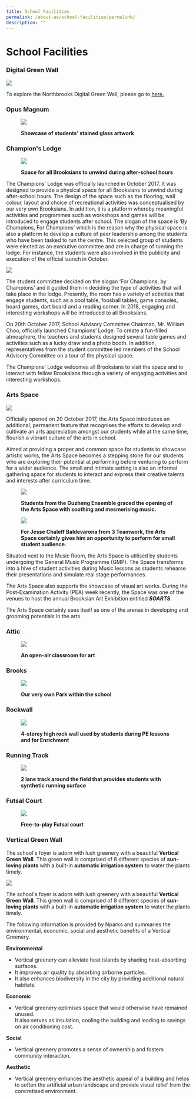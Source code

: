 ```yaml
---
title: School Facilities
permalink: /about-us/school-facilities/permalink/
description: ""
---
```

School Facilities
=================

### Digital Green Wall

![](/images/digitalgreenwall.png)

To explore the Northbrooks Digital Green Wall, please go to [here.](https://nbrssdigitalgreenw.wixsite.com/gallery)
### Opus Magnum

<figure>

![](/images/opus.png)

<figcaption> <strong> Showcase of students’ stained glass artwork </strong> </figcaption>

</figure>

### Champion's Lodge


<figure>

![](/images/facilities2.jpeg)

<figcaption> <strong> Space for all Brooksians to unwind during after-school hours </strong> </figcaption>

</figure>

The Champions’ Lodge was officially launched in October 2017. It was designed to provide a physical space for all Brooksians to unwind during after-school hours. The design of the space such as the flooring, wall colour, layout and choice of recreational activities was conceptualised by our very own Brooksians. In addition, it is a platform whereby meaningful activities and programmes such as workshops and games will be introduced to engage students after school. The slogan of the space is ‘By Champions, For Champions’ which is the reason why the physical space is also a platform to develop a culture of peer leadership among the students who have been tasked to run the centre. This selected group of students were elected as an executive committee and are in charge of running the lodge. For instance, the students were also involved in the publicity and execution of the official launch in October.

![](/images/champion.gif)

The student committee decided on the slogan ‘For Champions, by Champions’ and it guided them in deciding the type of activities that will take place in the lodge. Presently, the room has a variety of activities that engage students, such as a pool table, foosball tables, game consoles, board games, dart board and a reading corner. In 2018, engaging and interesting workshops will be introduced to all Brooksians.   

  

On 20th October 2017, School Advisory Committee Chairman, Mr. William Choo, officially launched Champions’ Lodge. To create a fun-filled atmosphere, the teachers and students designed several table games and activities such as a lucky draw and a photo booth. In addition, representatives from the student committee led members of the School Advisory Committee on a tour of the physical space.

  

The Champions’ Lodge welcomes all Brooksians to visit the space and to interact with fellow Brooksians through a variety of engaging activities and interesting workshops.

### Arts Space 
![](/images/Arts%20Space.jpeg)

Officially opened on 20 October 2017, the Arts Space introduces an additional, permanent feature that recognises the efforts to develop and cultivate an arts appreciation amongst our students while at the same time, flourish a vibrant culture of the arts in school. 

  

Aimed at providing a proper and common space for students to showcase artistic works, the Arts Space becomes a stepping stone for our students who are exploring their potential at performing before venturing to perform for a wider audience. The small and intimate setting is also an informal gathering space for students to interact and express their creative talents and interests after curriculum time.



<figure>

![](/images/artsspace1.jpeg)

<figcaption> <strong> Students from the Guzheng Ensemble graced the opening of the Arts Space with soothing and mesmerising music. </strong> </figcaption>

</figure>



<figure>

![](/images/artsspace2.jpeg)

<figcaption> <strong>For Jesse Chaleff Baldevarona from 3 Teamwork, the Arts Space certainly gives him an opportunity to perform for small student audience. </strong> </figcaption>

</figure>
Situated next to the Music Room, the Arts Space is utilised by students undergoing the General Music Programme (GMP). The Space transforms into a hive of student activities during Music lessons as students rehearse their presentations and simulate real stage performances. 

The Arts Space also supports the showcase of visual art works. During the Post-Examination Activity (PEA) week recently, the Space was one of the venues to host the annual Brooksian Art Exhibition entitled **_SOARTS_**. 

  

The Arts Space certainly sees itself as one of the arenas in developing and grooming potentials in the arts.

### Attic


<figure>

![](/images/attic.jpg)

<figcaption> <strong> An open-air classroom for art</strong> </figcaption>

</figure>

### Brooks


<figure>

![](/images/brooks.jpg)

<figcaption> <strong> Our very own Park within the school</strong> </figcaption>

</figure>

### Rockwall

<figure>

![](/images/rockwall.jpg)

<figcaption> <strong> 4-storey high rock wall used by students during PE lessons and for Enrichment </strong> </figcaption>

</figure>

### Running Track



<figure>

![](/images/track.png)

<figcaption> <strong> 2 lane track around the field that provides students with synthetic running surface </strong> </figcaption>

</figure>

### Futsal Court


<figure>

![](/images/court.png)

<figcaption> <strong> Free-to-play Futsal court </strong> </figcaption>

</figure>



### Vertical Green Wall
The school's foyer is adorn with lush greenery with a beautiful **Vertical Green Wall**. This green wall is comprised of 8 different species of **sun-loving plants** with a built-in **automatic irrigation system** to water the plants timely.

![](/images/verticalgreenwall.jpeg)

The school's foyer is adorn with lush greenery with a beautiful **Vertical Green Wall**. This green wall is comprised of 8 different species of **sun-loving plants** with a built-in **automatic irrigation system** to water the plants timely.



The following information is provided by Nparks and summaries the environmental, economic, social and aesthetic benefits of a Vertical Greenery.

**Environmental**

*   Vertical greenery can alleviate heat islands by shading heat-absorbing surfaces.
*   It improves air quality by absorbing airborne particles.
*   It also enhances biodiversity in the city by providing additional natural habitats.

  

**Economic**

*   Vertical greenery optimises space that would otherwise have remained unused.  
    It also serves as insulation, cooling the building and leading to savings on air conditioning cost.

  

**Social**

*   Vertical greenery promotes a sense of ownership and fosters community interaction.

  

**Aesthetic**

*   Vertical greenery enhances the aesthetic appeal of a building and helps to soften the artificial urban landscape and provide visual relief from the concretised environment.